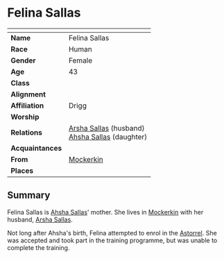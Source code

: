# Felina Sallas

| []() | |
| --- | --- |
| **Name** | Felina Sallas |
| **Race** | Human |
| **Gender** | Female |
| **Age** | 43 |
| **Class** | |
| **Alignment** | |
| **Affiliation** | Drigg |
| **Worship** | |
| **Relations** | [Arsha Sallas](arsha-sallas.md) (husband)<br />[Ahsha Sallas](ahsha-sallas.md) (daughter) |
| **Acquaintances** | |
| **From** | [Mockerkin](../places/towns/mockerkin.md) |
| **Places** | |

## Summary

Felina Sallas is [Ahsha Sallas](ahsha-sallas.md)' mother. She lives in [Mockerkin](../places/towns/mockerkin.md) with her husband, [Arsha Sallas](arsha-sallas.md).

Not long after Ahsha's birth, Felina attempted to enrol in the [Astorrel](../civilisations/kingdom-of-astor/organisations/astorrel/astorrel.md). She was accepted and took part in the training programme, but was unable to complete the training.
